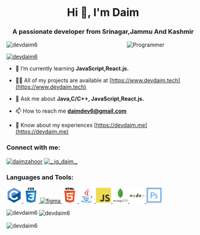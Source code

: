 <h1 align="center">Hi 👋, I'm Daim</h1>
<h3 align="center">A passionate developer from Srinagar,Jammu And Kashmir</h3>
<img align="right" alt="Programmer" width="190" src="https://media.tenor.com/NOYF3f82b_gAAAAC/programmer.gif">
<p align="left"> <img src="https://komarev.com/ghpvc/?username=devdaim6&label=Profile%20views&color=0e75b6&style=flat" alt="devdaim6" /> </p>

<p align="left"> <a href="https://github.com/ryo-ma/github-profile-trophy"><img src="https://github-profile-trophy.vercel.app/?username=devdaim6" alt="devdaim6" /></a> </p>

- 🌱 I’m currently learning **JavaScript,React.js.**

- 👨‍💻 All of my projects are available at [https://www.devdaim.tech](https://www.devdaim.tech)

- 💬 Ask me about **Java,C/C++, JavaScript,React.js.**

- 📫 How to reach me **daimdev6@gmail.com**

- 📄 Know about my experiences [https://devdaim.me](https://devdaim.me)

<h3 align="left">Connect with me:</h3>
<p align="left">
<a href="https://linkedin.com/in/daimzahoorit" target="blank"><img align="center" src="https://raw.githubusercontent.com/rahuldkjain/github-profile-readme-generator/master/src/images/icons/Social/linked-in-alt.svg" alt="daimzahoor" height="30" width="40" /></a>
<a href="https://instagram.com/_.ig_daim._" target="blank"><img align="center" src="https://raw.githubusercontent.com/rahuldkjain/github-profile-readme-generator/master/src/images/icons/Social/instagram.svg" alt="_.ig_daim._" height="30" width="40" /></a>
</p>

<h3 align="left">Languages and Tools:</h3>
<p align="left"> <a href="https://www.cprogramming.com/" target="_blank" rel="noreferrer"> <img src="https://raw.githubusercontent.com/devicons/devicon/master/icons/c/c-original.svg" alt="c" width="40" height="40"/> </a> <a href="https://www.w3schools.com/css/" target="_blank" rel="noreferrer"> <img src="https://raw.githubusercontent.com/devicons/devicon/master/icons/css3/css3-original-wordmark.svg" alt="css3" width="40" height="40"/> </a> <a href="https://www.figma.com/" target="_blank" rel="noreferrer"> <img src="https://www.vectorlogo.zone/logos/figma/figma-icon.svg" alt="figma" width="40" height="40"/> </a> <a href="https://www.w3.org/html/" target="_blank" rel="noreferrer"> <img src="https://raw.githubusercontent.com/devicons/devicon/master/icons/html5/html5-original-wordmark.svg" alt="html5" width="40" height="40"/> </a> <a href="https://www.java.com" target="_blank" rel="noreferrer"> <img src="https://raw.githubusercontent.com/devicons/devicon/master/icons/java/java-original.svg" alt="java" width="40" height="40"/> </a> <a href="https://developer.mozilla.org/en-US/docs/Web/JavaScript" target="_blank" rel="noreferrer"> <img src="https://raw.githubusercontent.com/devicons/devicon/master/icons/javascript/javascript-original.svg" alt="javascript" width="40" height="40"/> </a> <a href="https://www.mongodb.com/" target="_blank" rel="noreferrer"> <img src="https://raw.githubusercontent.com/devicons/devicon/master/icons/mongodb/mongodb-original-wordmark.svg" alt="mongodb" width="40" height="40"/> </a> <a href="https://nodejs.org" target="_blank" rel="noreferrer"> <img src="https://raw.githubusercontent.com/devicons/devicon/master/icons/nodejs/nodejs-original-wordmark.svg" alt="nodejs" width="40" height="40"/> </a> <a href="https://www.photoshop.com/en" target="_blank" rel="noreferrer"> <img src="https://raw.githubusercontent.com/devicons/devicon/master/icons/photoshop/photoshop-line.svg" alt="photoshop" width="40" height="40"/> </a> </p>

<p><img align="left" src="https://github-readme-stats.vercel.app/api/top-langs?username=devdaim6&show_icons=true&locale=en&layout=compact" alt="devdaim6" /></p>

<p>&nbsp;<img align="center" src="https://github-readme-stats.vercel.app/api?username=devdaim6&show_icons=true&locale=en" alt="devdaim6" /></p>

<p><img align="center" src="https://github-readme-streak-stats.herokuapp.com/?user=devdaim6&" alt="devdaim6" /></p>
